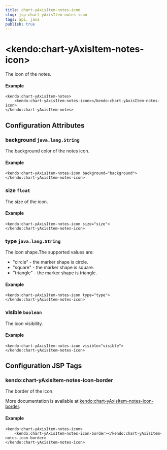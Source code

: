 ```yaml
---
title: chart-yAxisItem-notes-icon
slug: jsp-chart-yAxisItem-notes-icon
tags: api, java
publish: true
---
```


# \<kendo:chart-yAxisItem-notes-icon\>

The icon of the notes.

#### Example
    <kendo:chart-yAxisItem-notes>
        <kendo:chart-yAxisItem-notes-icon></kendo:chart-yAxisItem-notes-icon>
    </kendo:chart-yAxisItem-notes>

## Configuration Attributes

### background `java.lang.String`

The background color of the notes icon.

#### Example
    <kendo:chart-yAxisItem-notes-icon background="background">
    </kendo:chart-yAxisItem-notes-icon>

### size `float`

The size of the icon.

#### Example
    <kendo:chart-yAxisItem-notes-icon size="size">
    </kendo:chart-yAxisItem-notes-icon>

### type `java.lang.String`

The icon shape.The supported values are:
* "circle" - the marker shape is circle.
* "square" - the marker shape is square.
* "triangle" - the marker shape is triangle.

#### Example
    <kendo:chart-yAxisItem-notes-icon type="type">
    </kendo:chart-yAxisItem-notes-icon>

### visible `boolean`

The icon visibility.

#### Example
    <kendo:chart-yAxisItem-notes-icon visible="visible">
    </kendo:chart-yAxisItem-notes-icon>


##  Configuration JSP Tags

### kendo:chart-yAxisItem-notes-icon-border

The border of the icon.

More documentation is available at [kendo:chart-yAxisItem-notes-icon-border](chart/yaxisitem-notes-icon-border).

#### Example

    <kendo:chart-yAxisItem-notes-icon>
        <kendo:chart-yAxisItem-notes-icon-border></kendo:chart-yAxisItem-notes-icon-border>
    </kendo:chart-yAxisItem-notes-icon>

